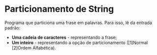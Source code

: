 # Particionamento de String

Programa que particiona uma frase em palavras. Para isso, lê da entrada padrão:
* **Uma cadeia de caracteres** - representando a frase;
* **Um inteiro** - representando a opção de particionamento ([1]Normal [2]Ordem Alfabética).